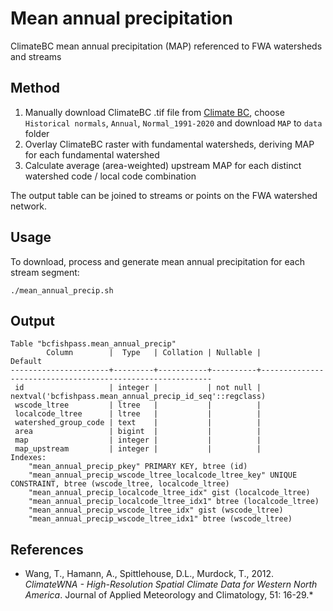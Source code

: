 # Mean annual precipitation 

ClimateBC mean annual precipitation (MAP) referenced to FWA watersheds and streams

## Method

1. Manually download ClimateBC .tif file from [Climate BC](https://climatebc.ca/SpatialData), choose `Historical normals`, `Annual`, `Normal_1991-2020` and download `MAP` to `data` folder
2. Overlay ClimateBC raster with fundamental watersheds, deriving MAP for each fundamental watershed
3. Calculate average (area-weighted) upstream MAP for each distinct watershed code / local code combination 

The output table can be joined to streams or points on the FWA watershed network.

## Usage

To download, process and generate mean annual precipitation for each stream segment:

    ./mean_annual_precip.sh

## Output

```
Table "bcfishpass.mean_annual_precip"
        Column        |  Type   | Collation | Nullable |                          Default
----------------------+---------+-----------+----------+-----------------------------------------------------------
 id                   | integer |           | not null | nextval('bcfishpass.mean_annual_precip_id_seq'::regclass)
 wscode_ltree         | ltree   |           |          |
 localcode_ltree      | ltree   |           |          |
 watershed_group_code | text    |           |          |
 area                 | bigint  |           |          |
 map                  | integer |           |          |
 map_upstream         | integer |           |          |
Indexes:
    "mean_annual_precip_pkey" PRIMARY KEY, btree (id)
    "mean_annual_precip_wscode_ltree_localcode_ltree_key" UNIQUE CONSTRAINT, btree (wscode_ltree, localcode_ltree)
    "mean_annual_precip_localcode_ltree_idx" gist (localcode_ltree)
    "mean_annual_precip_localcode_ltree_idx1" btree (localcode_ltree)
    "mean_annual_precip_wscode_ltree_idx" gist (wscode_ltree)
    "mean_annual_precip_wscode_ltree_idx1" btree (wscode_ltree)
```

## References

- Wang, T., Hamann, A., Spittlehouse, D.L., Murdock, T., 2012. *ClimateWNA - High-Resolution Spatial Climate Data for Western North America*. Journal of Applied Meteorology and Climatology, 51: 16-29.*
